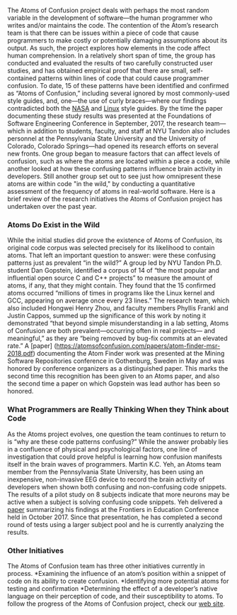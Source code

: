 The Atoms of Confusion project deals with perhaps the most random variable in the development of software—the human programmer who writes and/or maintains the code. The contention of the Atom’s research team is that there can be issues within a piece of code that cause programmers to make costly or potentially damaging assumptions about its output. As such, the project explores how elements in the code affect human comprehension.
In a relatively short span of time, the group has conducted and evaluated the results of two carefully constructed user studies, and has obtained empirical proof that there are small, self-contained patterns within lines of code that could cause programmer confusion. To date, 15 of these patterns have been identified and confirmed as “Atoms of Confusion,” including several ignored by most commonly-used style guides, and, one—the use of curly braces—where our findings contradicted both the [NASA](http://homepages.inf.ed.ac.uk/dts/pm/Papers/nasa-c-style.pdf) and [Linux](https://www.kernel.org/doc/Documentation/CodingStyle) style guides.
By the time the paper documenting these study results was presented at the Foundations of Software Engineering Conference in September, 2017, the research team—which in addition to students, faculty, and staff at NYU Tandon also includes personnel at the Pennsylvania State University and the University of Colorado, Colorado Springs—had opened its research efforts on several new fronts. One group began to measure factors that can affect levels of confusion, such as where the atoms are located within a piece a code, while another looked at how these confusing patterns influence brain activity in developers. Still another group set out to see just how omnipresent these atoms are within code "in the wild," by conducting a quantitative assessment of the frequency of atoms in real-world software.
Here is a brief review of the research initiatives the Atoms of Confusion project has undertaken over the past year.

### __Atoms Do Exist in the Wild__ 
While the initial studies did prove the existence of Atoms of Confusion, its original code corpus was selected precisely for its likelihood to contain atoms. That left an important question to answer: were these confusing patterns just as prevalent “in the wild?” A group led by NYU Tandon Ph.D. student Dan Gopstein, identified a corpus of 14 of “the most popular and influential open source C and C++ projects” to measure the amount of atoms, if any, that they might contain. They found that the 15 confirmed atoms occurred “millions of times in programs like the Linux kernel and GCC, appearing on average once every 23 lines.”
The research team, which also included Hongwei Henry Zhou, and faculty members Phyllis Frankl and Justin Cappos, summed up the significance of this work by noting it demonstrated “that beyond simple misunderstanding in a lab setting, Atoms of Confusion are both prevalent—occurring often in real projects— and meaningful,” as they are “being removed by bug-fix commits at an elevated rate.” A [paper] (https://atomsofconfusion.com/papers/atom-finder-msr-2018.pdf) documenting the Atom Finder work was presented at the Mining Software Repositories conference in Gothenburg, Sweden in May and was honored by conference organizers as a distinguished paper. This marks the second time this recognition has been given to an Atoms paper, and also the second time a paper on which Gopstein was lead author has been so honored.
### __What Programmers are Really Thinking When they Think about Code__
As the Atoms project evolves, one question the team continues to return to is “why are these code patterns confusing?” While the answer probably lies in a confluence of physical and psychological factors, one line of investigation that could prove helpful is learning how confusion manifests itself in the brain waves of programmers. Martin K.C. Yeh, an Atoms team member from the Pennsylvania State University, has been using an inexpensive, non-invasive EEG device to record the brain activity of developers when shown both confusing and non-confusing code snippets. The results of a pilot study on 8 subjects indicate that more neurons may be active when a subject is solving confusing code snippets. 
Yeh delivered a [paper](https://atomsofconfusion.com/papers/program-comprehension-eeg-2017.pdf) summarizing his findings at the Frontiers in Education Conference held in October 2017. Since that presentation, he has completed a second round of tests using a larger subject pool and he is currently analyzing the results.
###  __Other Initiatives__
The Atoms of Confusion team has three other initiatives currently in process. 
*Examining the influence of an atom’s position within a snippet of code on its ability to create confusion. 
*Identifying more potential atoms for testing and confirmation
*Determining the effect of a developer’s native language on their perception of code, and their susceptibility to atoms.
To follow the progress of the Atoms of Confusion project, check our [web site](https://atomsofconfusion.com/).
